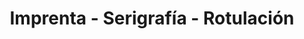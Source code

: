 ---
title: "Imprenta - Serigrafía - Rotulación"
url: /ribadesella-ribeseya/imprenta-serigrafia-rotulacion/
shop: copyshop
---